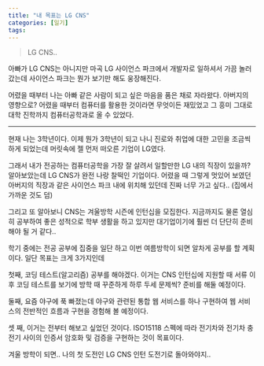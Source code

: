 ```yaml
---
title: "내 목표는 LG CNS"
categories: [일기]
tags: 
---
```


> LG CNS.. 

아빠가 LG CNS는 아니지만 마곡 LG 사이언스 파크에서 개발자로 일하셔서 가끔 놀러 갔는데 사이언스 파크는 뭔가 보기만 해도 웅장해진다.

어렸을 때부터 나는 아빠 같은 사람이 되고 싶은 마음을 품은 채로 자라왔다.
아버지의 영향으로? 어렸을 때부터 컴퓨터를 활용한 것이라면 무엇이든 재밌었고 그 흥미 그대로 대학 진학까지 컴퓨터공학과로 올 수 있었다.

---

현재 나는 3학년이다. 이제 뭔가 3학년이 되고 나니 진로와 취업에 대한 고민을 조금씩 하게 되었는데 머릿속에 젤 먼저 떠오른 기업이 LG였다.

그래서 내가 전공하는 컴퓨터공학을 가장 잘 살려서 일할만한 LG 내의 직장이 있을까? 알아보았는데 LG CNS가 완전 나랑 찰떡인 기업이다. 어렸을 때 그렇게 멋있어 보였던 아버지의 직장과 같은 사이언스 파크 내에 위치해 있던데 진짜 너무 가고 싶다.. (집에서 가까운 것도 덤)

그리고 또 알아보니 CNS는 겨울방학 시즌에 인턴십을 모집한다.
지금까지도 물론 열심히 공부하여 좋은 성적으로 학부 생활을 하고 있지만 대기업이기에 훨씬 더 단단히 준비해야 될 거 같다..

학기 중에는 전공 공부에 집중을 일단 하고 이번 여름방학이 되면 알차게 공부를 할 계획이다.
일단 목표는 크게 3가지인데

첫째, 코딩 테스트(알고리즘) 공부를 해야겠다. 이거는 CNS 인턴십에 지원할 때 서류 이후 코딩 테스트를 보기에 방학 때 꾸준하게 하루 두세 문제씩? 준비를 해둘 예정이다.

둘째, 요즘 야구에 푹 빠졌는데 야구와 관련된 통합 웹 서비스를 하나 구현하여 웹 서비스의 전반적인 흐름과 구현을 경험해 볼 예정이다.

셋 째, 이거는 전부터 해보고 싶었던 것이다. ISO15118 스펙에 따라 전기차와 전기차 충전기 사이의 인증서 암호화 및 검증을 구현하는 것이 목표이다.

겨울 방학이 되면.. 나의 첫 도전인 LG CNS 인턴 도전기로 돌아와야지..